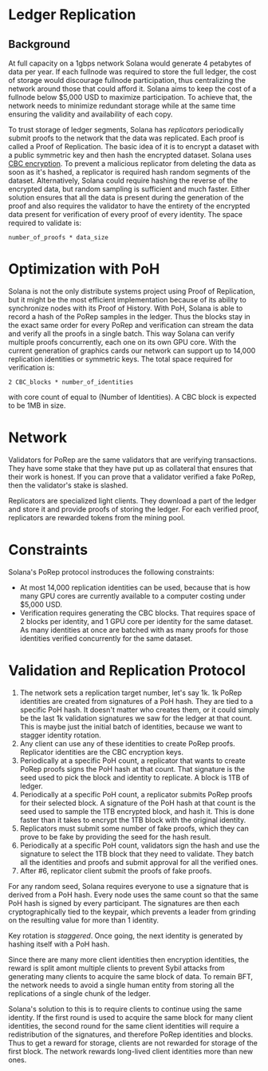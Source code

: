 # Ledger Replication

## Background

At full capacity on a 1gbps network Solana would generate 4 petabytes of data
per year. If each fullnode was required to store the full ledger, the cost of
storage would discourage fullnode participation, thus centralizing the network
around those that could afford it. Solana aims to keep the cost of a fullnode
below $5,000 USD to maximize participation. To achieve that, the network needs
to minimize redundant storage while at the same time ensuring the validity and
availability of each copy.

To trust storage of ledger segments, Solana has *replicators* periodically
submit proofs to the network that the data was replicated. Each proof is called
a Proof of Replication.  The basic idea of it is to encrypt a dataset with a
public symmetric key and then hash the encrypted dataset. Solana uses [CBC
encryption](https://en.wikipedia.org/wiki/Block_cipher_mode_of_operation#Cipher_Block_Chaining_(CBC)).
To prevent a malicious replicator from deleting the data as soon as it's
hashed, a replicator is required hash random segments of the dataset.
Alternatively, Solana could require hashing the reverse of the encrypted data,
but random sampling is sufficient and much faster.  Either solution ensures
that all the data is present during the generation of the proof and also
requires the validator to have the entirety of the encrypted data present for
verification of every proof of every identity. The space required to validate
is:

``` number_of_proofs * data_size ```

# Optimization with PoH

Solana is not the only distribute systems project using Proof of Replication,
but it might be the most efficient implementation because of its ability to
synchronize nodes with its Proof of History. With PoH, Solana is able to record
a hash of the PoRep samples in the ledger.  Thus the blocks stay in the exact
same order for every PoRep and verification can stream the data and verify all
the proofs in a single batch.  This way Solana can verify multiple proofs
concurrently, each one on its own GPU core. With the current generation of
graphics cards our network can support up to 14,000 replication identities or
symmetric keys. The total space required for verification is:

``` 2 CBC_blocks * number_of_identities ```

with core count of equal to (Number of Identities). A CBC block is expected to
be 1MB in size.

# Network

Validators for PoRep are the same validators that are verifying transactions.
They have some stake that they have put up as collateral that ensures that
their work is honest. If you can prove that a validator verified a fake PoRep,
then the validator's stake is slashed.

Replicators are specialized light clients. They download a part of the ledger
and store it and provide proofs of storing the ledger. For each verified proof,
replicators are rewarded tokens from the mining pool.

# Constraints

Solana's PoRep protocol instroduces the following constraints:

* At most 14,000 replication identities can be used, because that is how many GPU
  cores are currently available to a computer costing under $5,000 USD.
* Verification requires generating the CBC blocks. That requires space of 2
  blocks per identity, and 1 GPU core per identity for the same dataset. As
many identities at once are batched with as many proofs for those identities
verified concurrently for the same dataset.

# Validation and Replication Protocol

1. The network sets a replication target number, let's say 1k. 1k PoRep
   identities are created from signatures of a PoH hash. They are tied to a
specific PoH hash. It doesn't matter who creates them, or it could simply be
the last 1k validation signatures we saw for the ledger at that count. This is
maybe just the initial batch of identities, because we want to stagger identity
rotation.
2. Any client can use any of these identities to create PoRep proofs.
   Replicator identities are the CBC encryption keys.
3. Periodically at a specific PoH count, a replicator that wants to create
   PoRep proofs signs the PoH hash at that count. That signature is the seed
used to pick the block and identity to replicate. A block is 1TB of ledger.
4. Periodically at a specific PoH count, a replicator submits PoRep proofs for
   their selected block. A signature of the PoH hash at that count is the seed
used to sample the 1TB encrypted block, and hash it. This is done faster than
it takes to encrypt the 1TB block with the original identity.
5. Replicators must submit some number of fake proofs, which they can prove to
   be fake by providing the seed for the hash result.
6. Periodically at a specific PoH count, validators sign the hash and use the
   signature to select the 1TB block that they need to validate. They batch all
the identities and proofs and submit approval for all the verified ones.
7. After #6, replicator client submit the proofs of fake proofs.

For any random seed, Solana requires everyone to use a signature that is
derived from a PoH hash. Every node uses the same count so that the same PoH
hash is signed by every participant. The signatures are then each
cryptographically tied to the keypair, which prevents a leader from grinding on
the resulting value for more than 1 identity.

Key rotation is *staggered*. Once going, the next identity is generated by
hashing itself with a PoH hash.

Since there are many more client identities then encryption identities, the
reward is split amont multiple clients to prevent Sybil attacks from generating
many clients to acquire the same block of data. To remain BFT, the network
needs to avoid a single human entity from storing all the replications of a
single chunk of the ledger.

Solana's solution to this is to require clients to continue using the same
identity. If the first round is used to acquire the same block for many client
identities, the second round for the same client identities will require a
redistribution of the signatures, and therefore PoRep identities and blocks.
Thus to get a reward for storage, clients are not rewarded for storage of the
first block. The network rewards long-lived client identities more than new
ones.

